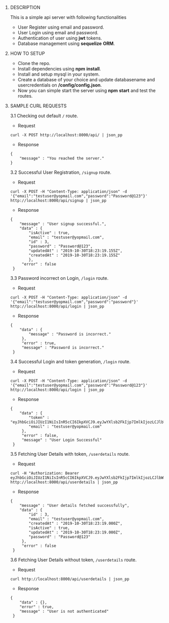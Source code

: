 1. DESCRIPTION

   This is a simple api server with following functionalities

   - User Register using email and password.
   - User Login using email and password.
   - Authentication of user using **jwt** tokens.
   - Database management using **sequelize** **ORM**.

2. HOW TO SETUP

   - Clone the repo.
   - Install dependencies using **npm** **install**.
   - Install and setup mysql in your system.
   - Create a database of your choice and update databasename and
     usercredentials on **/config/config.json**.
   - Now you can simple start the server using **npm** **start** and test
     the routes.

3. SAMPLE CURL REQUESTS

   3.1 Checking out default `/` route.

   - Request

   ```
   curl -X POST http://localhost:8000/api/ | json_pp
   ```

   - Response

   ```
   {
       "message" : "You reached the server."
   }
   ```

   3.2 Successful User Registration, `/signup` route.

   - Request

   ```
   curl -X POST -H "Content-Type: application/json" -d '{"email":"testuser@yopmail.com","password":"Password@123"}' http://localhost:8000/api/signup | json_pp
   ```

   - Response

   ```
   {
       "message" : "User signup successful.",
       "data" : {
           "isActive" : true,
           "email" : "testuser@yopmail.com",
           "id" : 3,
           "password" : "Password@123",
           "updatedAt" : "2019-10-30T18:23:19.155Z",
           "createdAt" : "2019-10-30T18:23:19.155Z"
           },
        "error" : false
    }
   ```

   3.3 Password incorrect on Login, `/login` route.

   - Request

   ```
   curl -X POST -H "Content-Type: application/json" -d '{"email":"testuser@yopmail.com","password":"password"}' http://localhost:8000/api/login | json_pp
   ```

   - Response

   ```
   {
       "data" : {
           "message" : "Password is incorrect."
        },
        "error" : true,
        "message" : "Password is incorrect."
    }
   ```

   3.4 Successful Login and token generation, `/login` route.

   - Request

   ```
   curl -X POST -H "Content-Type: application/json" -d '{"email":"testuser@yopmail.com","password":"Password@123"}' http://localhost:8000/api/login | json_pp
   ```

   - Response

   ```
   {
       "data" : {
           "token" : "eyJhbGciOiJIUzI1NiIsInR5cCI6IkpXVCJ9.eyJwYXlsb2FkIjp7ImlkIjozLCJlbWFpbCI6InRlc3R1c2VyQHlvcG1haWwuY29tIn0sImlhdCI6MTU3MjQ2MDE4NiwiZXhwIjoxNTcyNDk2MTg2fQ.-4g88Q9MxVBbr5gvwMA5v0FVpUjPx9wIlAHrUo7hCrU",
           "email" : "testuser@yopmail.com"
        },
        "error" : false,
        "message" : "User Login Successful"
    }
   ```

   3.5 Fetching User Details with token, `/userdetails` route.

   - Request

   ```
   curl -H "Authorization: Bearer eyJhbGciOiJIUzI1NiIsInR5cCI6IkpXVCJ9.eyJwYXlsb2FkIjp7ImlkIjozLCJlbWFpbCI6InRlc3R1c2VyQHlvcG1haWwuY29tIn0sImlhdCI6MTU3MjQ2MDE4NiwiZXhwIjoxNTcyNDk2MTg2fQ.-4g88Q9MxVBbr5gvwMA5v0FVpUjPx9wIlAHrUo7hCrU" http://localhost:8000/api/userdetails | json_pp
   ```

   - Response

   ```
   {
       "message" : "User details fetched successfully",
       "data" : {
           "id" : 3,
           "email" : "testuser@yopmail.com",
           "createdAt" : "2019-10-30T18:23:19.000Z",
           "isActive" : true,
           "updatedAt" : "2019-10-30T18:23:19.000Z",
           "password" : "Password@123"
        },
        "error" : false
    }
   ```

   3.6 Fetching User Details without token, `/userdetails` route.

   - Request

   ```
   curl http://localhost:8000/api/userdetails | json_pp
   ```

   - Response

   ```
   {
       "data" : {},
       "error" : true,
       "message" : "User is not authenticated"
    }
   ```



